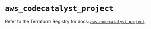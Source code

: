 # `aws_codecatalyst_project`

Refer to the Terraform Registry for docs: [`aws_codecatalyst_project`](https://registry.terraform.io/providers/hashicorp/aws/5.39.0/docs/resources/codecatalyst_project).
